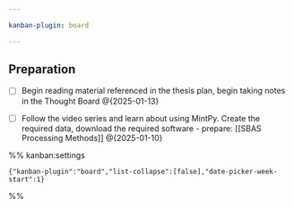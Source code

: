 ```yaml
---

kanban-plugin: board

---
```


## Preparation

- [ ] Begin reading material referenced in the thesis plan, begin taking notes in the Thought Board @{2025-01-13}
- [ ] Follow the video series and learn about using MintPy. Create the required data, download the required software - prepare: [[SBAS Processing Methods]] @{2025-01-10}




%% kanban:settings
```
{"kanban-plugin":"board","list-collapse":[false],"date-picker-week-start":1}
```
%%